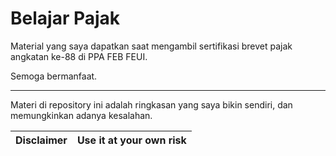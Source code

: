# Belajar Pajak

Material yang saya dapatkan
saat mengambil sertifikasi brevet pajak
angkatan ke-88 di PPA FEB FEUI.

Semoga bermanfaat.

-- -- --

Materi di repository ini adalah ringkasan yang saya bikin sendiri,
dan memungkinkan adanya kesalahan.

| Disclaimer | Use it at your own risk |
| ---------- | ----------------------- |
